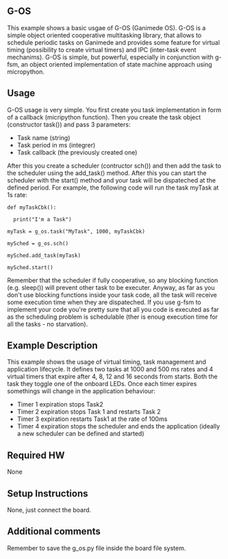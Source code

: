 ## G-OS
This example shows a basic usgae of G-OS (Ganimede OS). G-OS is a simple object oriented cooperative multitasking library, that allows to schedule periodic tasks on Ganimede and provides some feature for virtual timing (possibility to create virtual timers) and IPC (inter-task event mechanims). G-OS is simple, but powerful, especially in conjunction with g-fsm, an object oriented implementation of state machine approach using micropython. 

## Usage
G-OS usage is very simple. You first create you task implementation in form of a callback (micripython function). Then you create the task object (constructor task()) and pass 3 parameters:
- Task name (string)
- Task period in ms (integrer)
- Task callback (the previously created one)

After this you create a scheduler (contructor sch()) and then add the task to the scheduler using the add_task() method. After this you can start the scheduler with the start() method and your task will be dispateched at the defined period. For example, the following code will run the task myTask at 1s rate:

```
def myTaskCbk():

  print("I'm a Task")

myTask = g_os.task("MyTask", 1000, myTaskCbk)

mySched = g_os.sch()

mySched.add_task(myTask)

mySched.start()
```

Remember that the scheduler if fully cooperative, so any blocking function (e.g. sleep()) will prevent other task to be executer. Anyway, as far as you don't use blocking functions inside your task code, all the task will receive some execution time when they are dispateched. If you use g-fsm to implement your code you're pretty sure that all you code is executed as far as the scheduling problem is schedulable (ther is enoug execution time for all the tasks - no starvation).

## Example Description
This example shows the usage of virtual timing, task management and application lifecycle. It defines two tasks at 1000 and 500 ms rates and 4 virtual timers that expire after 4, 8, 12 and 16 seconds from starts. Both the task they toggle one of the onboard LEDs. Once each timer expires somethings will change in the application behaviour:

- Timer 1 expiration stops Task2
- Timer 2 expiration stops Task 1 and restarts Task 2
- Timer 3 expiration restarts Task1 at the rate of 100ms
- Timer 4 expiration stops the scheduler and ends the application (ideally a new scheduler can be defined and started)

## Required HW
None

## Setup Instructions
None, just connect the board.

## Additional comments
Remember to save the g_os.py file inside the board file system.

